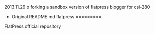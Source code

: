 2013.11.29
o forking a sandbox version of flatpress blogger for csi-280

- Original README.md
flatpress
=========

FlatPress official repository
